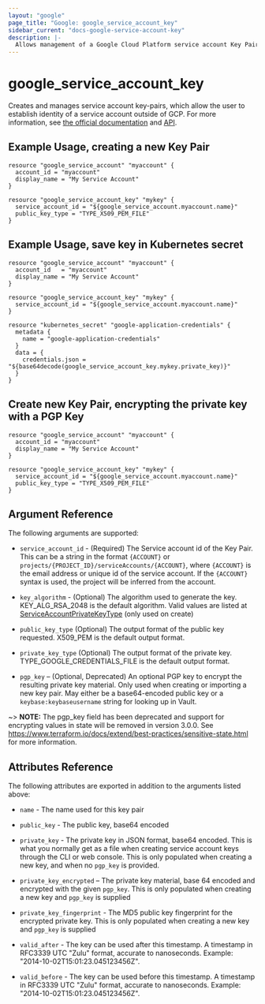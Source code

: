```yaml
---
layout: "google"
page_title: "Google: google_service_account_key"
sidebar_current: "docs-google-service-account-key"
description: |-
  Allows management of a Google Cloud Platform service account Key Pair
---
```


# google\_service\_account\_key

Creates and manages service account key-pairs, which allow the user to establish identity of a service account outside of GCP. For more information, see [the official documentation](https://cloud.google.com/iam/docs/creating-managing-service-account-keys) and [API](https://cloud.google.com/iam/reference/rest/v1/projects.serviceAccounts.keys).


## Example Usage, creating a new Key Pair

```hcl
resource "google_service_account" "myaccount" {
  account_id = "myaccount"
  display_name = "My Service Account"
}

resource "google_service_account_key" "mykey" {
  service_account_id = "${google_service_account.myaccount.name}"
  public_key_type = "TYPE_X509_PEM_FILE"
}
```

## Example Usage, save key in Kubernetes secret

```hcl
resource "google_service_account" "myaccount" {
  account_id   = "myaccount"
  display_name = "My Service Account"
}

resource "google_service_account_key" "mykey" {
  service_account_id = "${google_service_account.myaccount.name}"
}

resource "kubernetes_secret" "google-application-credentials" {
  metadata {
    name = "google-application-credentials"
  }
  data = {
    credentials.json = "${base64decode(google_service_account_key.mykey.private_key)}"
  }
}
```

## Create new Key Pair, encrypting the private key with a PGP Key

```hcl
resource "google_service_account" "myaccount" {
  account_id = "myaccount"
  display_name = "My Service Account"
}

resource "google_service_account_key" "mykey" {
  service_account_id = "${google_service_account.myaccount.name}"
  public_key_type = "TYPE_X509_PEM_FILE"
}
```

## Argument Reference

The following arguments are supported:

* `service_account_id` - (Required) The Service account id of the Key Pair. This can be a string in the format
`{ACCOUNT}` or `projects/{PROJECT_ID}/serviceAccounts/{ACCOUNT}`, where `{ACCOUNT}` is the email address or
unique id of the service account. If the `{ACCOUNT}` syntax is used, the project will be inferred from the account.

* `key_algorithm` - (Optional) The algorithm used to generate the key. KEY_ALG_RSA_2048 is the default algorithm.
Valid values are listed at
[ServiceAccountPrivateKeyType](https://cloud.google.com/iam/reference/rest/v1/projects.serviceAccounts.keys#ServiceAccountKeyAlgorithm)
(only used on create)

* `public_key_type` (Optional) The output format of the public key requested. X509_PEM is the default output format.

* `private_key_type` (Optional) The output format of the private key. TYPE_GOOGLE_CREDENTIALS_FILE is the default output format.

* `pgp_key` – (Optional, Deprecated) An optional PGP key to encrypt the resulting private
key material. Only used when creating or importing a new key pair. May either be
a base64-encoded public key or a `keybase:keybaseusername` string for looking up
in Vault.

~> **NOTE:** The pgp_key field has been deprecated and support for encrypting values in state will be removed in version 3.0.0.
See https://www.terraform.io/docs/extend/best-practices/sensitive-state.html for more information.


## Attributes Reference

The following attributes are exported in addition to the arguments listed above:

* `name` - The name used for this key pair

* `public_key` - The public key, base64 encoded

* `private_key` - The private key in JSON format, base64 encoded. This is what you normally get as a file when creating
service account keys through the CLI or web console. This is only populated when creating a new key, and when no
`pgp_key` is provided.

* `private_key_encrypted` – The private key material, base 64 encoded and
encrypted with the given `pgp_key`. This is only populated when creating a new
key and `pgp_key` is supplied

* `private_key_fingerprint` - The MD5 public key fingerprint for the encrypted
private key. This is only populated when creating a new key and `pgp_key` is supplied

* `valid_after` - The key can be used after this timestamp. A timestamp in RFC3339 UTC "Zulu" format, accurate to nanoseconds. Example: "2014-10-02T15:01:23.045123456Z".

* `valid_before` - The key can be used before this timestamp.
A timestamp in RFC3339 UTC "Zulu" format, accurate to nanoseconds. Example: "2014-10-02T15:01:23.045123456Z".

